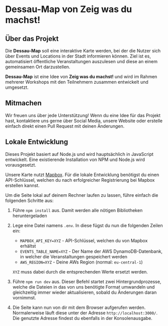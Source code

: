 # Dessau-Map von Zeig was du machst!

## Über das Projekt
Die **Dessau-Map** soll eine interaktive Karte werden, bei der die Nutzer sich über Events und Locations 
in der Stadt informieren können. Ziel ist es, automatisiert öffentliche Veranstaltungen auszulesen
und diese an einem gemeinsamen Ort darzustellen.

**Dessau-Map** ist eine Idee von **Zeig was du machst!** und wird im Rahmen mehrerer Workshops mit
den Teilnehmern zusammen entwickelt und umgesetzt.

## Mitmachen
Wir freuen uns über jede Unterstützung! Wenn du eine Idee für das Projekt hast, kontaktiere uns
gerne über Social Media, unsere Website oder erstelle einfach direkt einen Pull Request mit deinen
Änderungen.

## Lokale Entwicklung
Dieses Projekt basiert auf Node.js und wird hauptsächlich in JavaScript entwickelt. Eine existierende
Installation von NPM und Node.js wird vorausgesetzt.

Unsere Karte nutzt [Mapbox](https://www.mapbox.com/). Für die lokale Entwicklung benötigst du einen
API-Schlüssel, welchen du nach erfolgreicher Registrierung bei Mapbox erstellen kannst.

Um die Seite lokal auf deinem Rechner laufen zu lassen, führe einfach die folgenden Schritte aus:
1. Führe ```npm install``` aus. Damit werden alle nötigen Bibliotheken heruntergeladen
2. Lege eine Datei namens ```.env```. In diese fügst du nun die folgenden Zeilen ein:
    - ```MAPBOX_API_KEY=XYZ``` - API-Schlüssel, welchen du von Mapbox erhältst
    - ```EVENTS_TABLE_NAME=XYZ``` - Der Name der AWS DynamoDB-Datenbank, in welcher die Veranstaltungen
    gespeichert werden
    - ```AWS_REGION=XYZ``` - Deine AWs Region (normal: ```eu-central-1```)

    ```XYZ``` muss dabei durch die entsprechenden Werte ersetzt werden.
3. Führe ```npm run dev``` aus. Dieser Befehl startet zwei Hintergrundprozesse, welche die Dateien
in das von uns benötigte Format umwandeln und gleichzeitig immer wieder aktualisieren, sobald du
Änderungen daran vornimmst.
4. Die Seite kann nun von dir mit dem Browser aufgerufen werden. Normalerweise läuft diese unter der
Adresse ```http://localhost:3000/```. Die genutzte Adresse
findest du ebenfalls in der Konsolenausgabe.
